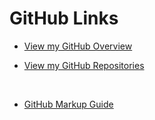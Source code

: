 # GitHub Links


- [View my GitHub Overview](https://github.com/ismccarthy)

- [View my GitHub Repositories](https://github.com/ismccarthy?tab=repositories)

<br>

- [GitHub Markup Guide](https://guides.github.com/features/mastering-markdown/)
